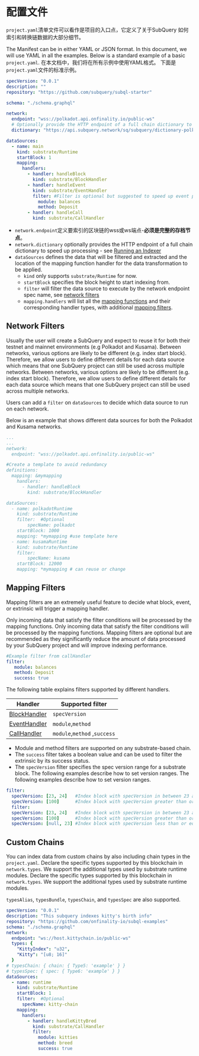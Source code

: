 # 配置文件

`project.yaml`清单文件可以看作是项目的入口点，它定义了关于SubQuery 如何索引和转换链数据的大部分细节。

The Manifest can be in either YAML or JSON format. In this document, we will use YAML in all the examples. Below is a standard example of a basic `project.yaml`. 在本文档中，我们将在所有示例中使用YAML格式。 下面是`project.yaml`文件的标准示例。

``` yml
specVersion: "0.0.1"
description: ""
repository: "https://github.com/subquery/subql-starter"

schema: "./schema.graphql"

network:
  endpoint: "wss://polkadot.api.onfinality.io/public-ws"
  # Optionally provide the HTTP endpoint of a full chain dictionary to speed up processing
  dictionary: "https://api.subquery.network/sq/subquery/dictionary-polkadot"

dataSources:
  - name: main
    kind: substrate/Runtime
    startBlock: 1
    mapping:
      handlers:
        - handler: handleBlock
          kind: substrate/BlockHandler
        - handler: handleEvent
          kind: substrate/EventHandler
          filter: #Filter is optional but suggested to speed up event processing
            module: balances
            method: Deposit
        - handler: handleCall
          kind: substrate/CallHandler
```

- `network.endpoint`定义要索引的区块链的wss或ws端点-**必须是完整的存档节点**。
- `network.dictionary` optionally provides the HTTP endpoint of a full chain dictionary to speed up processing - see [Running an Indexer](../run/run.md#using-a-dictionary)
- `dataSources` defines the data that will be filtered and extracted and the location of the mapping function handler for the data transformation to be applied.
  - `kind` only supports `substrate/Runtime` for now.
  - `startBlock` specifies the block height to start indexing from.
  - `filter` will filter the data source to execute by the network endpoint spec name, see [network filters](#network-filters)
  - `mapping.handlers` will list all the [mapping functions](./mapping.md) and their corresponding handler types, with additional [mapping filters](#mapping-filters).

## Network Filters

Usually the user will create a SubQuery and expect to reuse it for both their testnet and mainnet environments (e.g Polkadot and Kusama). Between networks, various options are likely to be different (e.g. index start block). Therefore, we allow users to define different details for each data source which means that one SubQuery project can still be used across multiple networks. Between networks, various options are likely to be different (e.g. index start block). Therefore, we allow users to define different details for each data source which means that one SubQuery project can still be used across multiple networks.

Users can add a `filter` on `dataSources` to decide which data source to run on each network.

Below is an example that shows different data sources for both the Polkadot and Kusama networks.

```yaml
...
...
network:
  endpoint: "wss://polkadot.api.onfinality.io/public-ws"

#Create a template to avoid redundancy
definitions:
  mapping: &mymapping
    handlers:
      - handler: handleBlock
        kind: substrate/BlockHandler

dataSources:
  - name: polkadotRuntime
    kind: substrate/Runtime
    filter:  #Optional
        specName: polkadot
    startBlock: 1000
    mapping: *mymapping #use template here
  - name: kusamaRuntime
    kind: substrate/Runtime
    filter: 
        specName: kusama
    startBlock: 12000 
    mapping: *mymapping # can reuse or change
```

## Mapping Filters

Mapping filters are an extremely useful feature to decide what block, event, or extrinsic will trigger a mapping handler.

Only incoming data that satisfy the filter conditions will be processed by the mapping functions. Only incoming data that satisfy the filter conditions will be processed by the mapping functions. Mapping filters are optional but are recommended as they significantly reduce the amount of data processed by your SubQuery project and will improve indexing performance.

```yaml
#Example filter from callHandler
filter: 
   module: balances
   method: Deposit
   success: true
```

The following table explains filters supported by different handlers.

| Handler                                    | Supported filter             |
| ------------------------------------------ | ---------------------------- |
| [BlockHandler](./mapping.md#block-handler) | `specVersion`                |
| [EventHandler](./mapping.md#event-handler) | `module`,`method`            |
| [CallHandler](./mapping.md#call-handler)   | `module`,`method` ,`success` |


-  Module and method filters are supported on any substrate-based chain.
- The `success` filter takes a boolean value and can be used to filter the extrinsic by its success status.
- The `specVersion` filter specifies the spec version range for a substrate block. The following examples describe how to set version ranges. The following examples describe how to set version ranges.

```yaml
filter:
  specVersion: [23, 24]   #Index block with specVersion in between 23 and 24 (inclusive).
  specVersion: [100]      #Index block with specVersion greater than or equal 100.
  filter:
  specVersion: [23, 24]   #Index block with specVersion in between 23 and 24 (inclusive).
  specVersion: [100]      #Index block with specVersion greater than or equal 100.
  specVersion: [null, 23] #Index block with specVersion less than or equal 23.
```

## Custom Chains

You can index data from custom chains by also including chain types in the `project.yaml`. Declare the specific types supported by this blockchain in `network.types`. We support the additional types used by substrate runtime modules. Declare the specific types supported by this blockchain in `network.types`. We support the additional types used by substrate runtime modules.

`typesAlias`, `typesBundle`, `typesChain`, and `typesSpec` are also supported.

``` yml
specVersion: "0.0.1"
description: "This subquery indexes kitty's birth info"
repository: "https://github.com/onfinality-io/subql-examples"
schema: "./schema.graphql"
network:
  endpoint: "ws://host.kittychain.io/public-ws"
  types: {
    "KittyIndex": "u32",
    "Kitty": "[u8; 16]"
  }
# typesChain: { chain: { Type5: 'example' } }
# typesSpec: { spec: { Type6: 'example' } }
dataSources:
  - name: runtime
    kind: substrate/Runtime
    startBlock: 1
    filter:  #Optional
      specName: kitty-chain 
    mapping:
      handlers:
        - handler: handleKittyBred
          kind: substrate/CallHandler
          filter:
            module: kitties
            method: breed
            success: true
```
